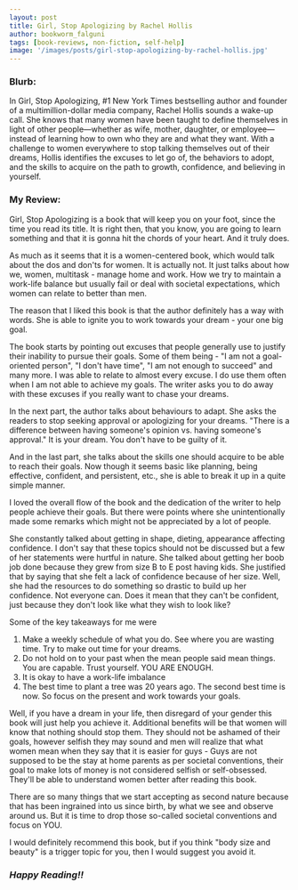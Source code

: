 ```yaml
---
layout: post
title: Girl, Stop Apologizing by Rachel Hollis
author: bookworm_falguni
tags: [book-reviews, non-fiction, self-help]
image: '/images/posts/girl-stop-apologizing-by-rachel-hollis.jpg'
---
```

### **Blurb:**
In Girl, Stop Apologizing, #1 New York Times bestselling author and founder of a multimillion-dollar media company, Rachel Hollis sounds a wake-up call. She knows that many women have been taught to define themselves in light of other people—whether as wife, mother, daughter, or employee—instead of learning how to own who they are and what they want. With a challenge to women everywhere to stop talking themselves out of their dreams, Hollis identifies the excuses to let go of, the behaviors to adopt, and the skills to acquire on the path to growth, confidence, and believing in yourself. 

### **My Review:**
Girl, Stop Apologizing is a book that will keep you on your foot, since the time you read its title. It is right then, that you know, you are going to learn something and that it is gonna hit the chords of your heart. And it truly does.

As much as it seems that it is a women-centered book, which would talk about the dos and don'ts for women. It is actually not. It just talks about how we, women, multitask - manage home and work. How we try to maintain a work-life balance but usually fail or deal with societal expectations, which women can relate to better than men.

The reason that I liked this book is that the author definitely has a way with words. She is able to ignite you to work towards your dream - your one big goal.

The book starts by pointing out excuses that people generally use to justify their inability to pursue their goals. Some of them being - "I am not a goal-oriented person", "I don't have time", "I am not enough to succeed" and many more. I was able to relate to almost every excuse. I do use them often when I am not able to achieve my goals. The writer asks you to do away with these excuses if you really want to chase your dreams.

In the next part, the author talks about behaviours to adapt. She asks the readers to stop seeking approval or apologizing for your dreams. "There is a difference between having someone's opinion vs. having someone's approval." It is your dream. You don't have to be guilty of it.

And in the last part, she talks about the skills one should acquire to be able to reach their goals. Now though it seems basic like planning, being effective, confident, and persistent, etc., she is able to break it up in a quite simple manner.

I loved the overall flow of the book and the dedication of the writer to help people achieve their goals. But there were points where she unintentionally made some remarks which might not be appreciated by a lot of people.

She constantly talked about getting in shape, dieting, appearance affecting confidence. I don't say that these topics should not be discussed but a few of her statements were hurtful in nature. She talked about getting her boob job done because they grew from size B to E post having kids. She justified that by saying that she felt a lack of confidence because of her size. Well, she had the resources to do something so drastic to build up her confidence. Not everyone can. Does it mean that they can't be confident, just because they don't look like what they wish to look like?

Some of the key takeaways for me were
1) Make a weekly schedule of what you do. See where you are wasting time. Try to make out time for your dreams. 
2) Do not hold on to your past when the mean people said mean things. You are capable. Trust yourself. YOU ARE ENOUGH.
3) It is okay to have a work-life imbalance
4) The best time to plant a tree was 20 years ago. The second best time is now. So focus on the present and work towards your goals.

Well, if you have a dream in your life, then disregard of your gender this book will just help you achieve it. Additional benefits will be that
women will know that nothing should stop them. They should not be ashamed of their goals, however selfish they may sound
and men will realize that what women mean when they say that it is easier for guys - Guys are not supposed to be the stay at home parents as per societal conventions, their goal to make lots of money is not considered selfish or self-obsessed. They'll be able to understand women better after reading this book.

There are so many things that we start accepting as second nature because that has been ingrained into us since birth, by what we see and observe around us. But it is time to drop those so-called societal conventions and focus on YOU.

I would definitely recommend this book, but if you think "body size and beauty" is a trigger topic for you, then I would suggest you avoid it.

### ***Happy Reading!!***
